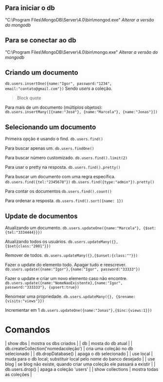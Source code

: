 ## Para iniciar o db
"C:\Program Files\MongoDB\Server\4.0\bin\mongod.exe" *Alterar a versão do mongodb*

## Para se conectar ao db
"C:\Program Files\MongoDB\Server\4.0\bin\mongo.exe" *Alterar a versão do mongodb*

## Criando um documento
`db.users.insertOne({name:"Igor", password:"1234", email:"contato@gmail.com"})`
Sendo *users* a coleção.
> Block quote

Para mais de um documento (múltiplos objetos): 
`db.users.insertMany([{name:"José"}, {name:"Marcela"}, {name:"Jonas"}])`

## Selecionando um documento
Primeira opção é usando o find.
`db.users.find()`

Para buscar apenas um.
`db.users.findOne()`

Para buscar número customizado.
`db.users.find().limit(2)`

Para usar o pretty na resposta.
`db.users.find().pretty()`

Para buscar um documento com uma regra específica.
`db.users.find({tel:"2345678"})`
`db.users.find({type:"admin"}).pretty()`

Para contar os documentos
`db.users.find().count()`

Para ordenar a resposta.
`db.users.find().sort({name: 1})`

## Update de documentos
Atualizando um documento.
`db.users.updateOne({name:"Marcela"}, {$set:{tel:"3334444}}})`

Atualizando todos os usuários.
`db.users.updateMany({},{$set{class:"2001"}})`

Remover de todos.
`db.users.updateMany({},{$unset:{class:""}})`

Fazer o update do elemento todo. Apagar tudo e reescrever.
`db.users.update({name:"Igor"},{name:"Igor", password:"33333"})`

Fazer o update e criar um novo elemento caso não encontre.
`db.users.update({name:"NomeNaoExistente},{name:"Igor", password:"333333"}, {upsert:true})`

Renomear uma propriedade.
`db.users.updateMany({}, {$rename:{visits:"views"}})`

Incrementar em 1
`db.users.updateOne({name:"Jonas"},{$inc:{views:1}})`

# Comandos
| show dbs | mostra os dbs criados |
| db | mosta do db atual |
| db.createCollection('nomedacoleção') | cria uma coleção no db selecionado |
| db.dropDatabase() | apaga o db selecionado |
| use local | muda para o db local; substituir local pelo nome do banco desejado |
| use blog | se blog não existe, quando criar uma coleção ele passará a existir |
| db.users.drop() | apaga a coleção 'users' |
| show collections | mostra todas as coleções |



